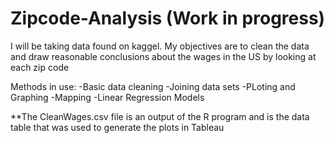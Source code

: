 # Zipcode-Analysis (Work in progress)
I will be taking data found on kaggel. My objectives are to clean the data and draw reasonable conclusions about the wages in the US by looking at each zip code

Methods in use:
-Basic data cleaning
-Joining data sets
-PLoting and Graphing
-Mapping
-Linear Regression Models

**The CleanWages.csv file is an output of the R program and is the data table that was used to generate the plots in Tableau
